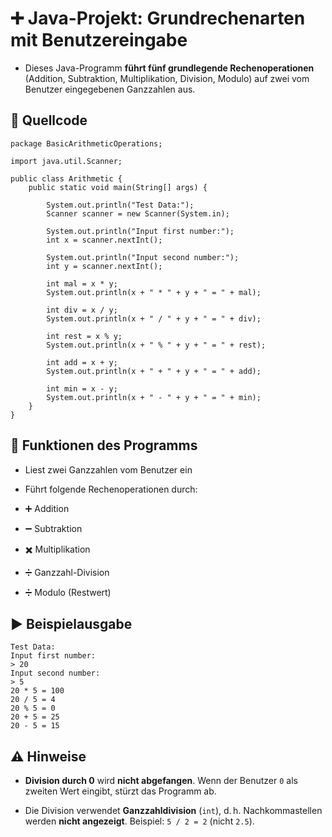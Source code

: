 # ➕ Java-Projekt: Grundrechenarten mit Benutzereingabe

* Dieses Java-Programm **führt fünf grundlegende Rechenoperationen** (Addition, Subtraktion, Multiplikation, Division, Modulo) auf zwei vom Benutzer eingegebenen Ganzzahlen aus.

## 🧾 Quellcode
```
package BasicArithmeticOperations;

import java.util.Scanner;

public class Arithmetic {
    public static void main(String[] args) {

        System.out.println("Test Data:");
        Scanner scanner = new Scanner(System.in);

        System.out.println("Input first number:");
        int x = scanner.nextInt();
        
        System.out.println("Input second number:");
        int y = scanner.nextInt();

        int mal = x * y;
        System.out.println(x + " * " + y + " = " + mal);

        int div = x / y;
        System.out.println(x + " / " + y + " = " + div);

        int rest = x % y;
        System.out.println(x + " % " + y + " = " + rest);

        int add = x + y;
        System.out.println(x + " + " + y + " = " + add);

        int min = x - y;
        System.out.println(x + " - " + y + " = " + min);
    }
}
```
## 📌 Funktionen des Programms

* Liest zwei Ganzzahlen vom Benutzer ein

* Führt folgende Rechenoperationen durch:

* ➕ Addition

* ➖ Subtraktion

* ✖️ Multiplikation

* ➗ Ganzzahl-Division

* ➗ Modulo (Restwert)

## ▶️ Beispielausgabe
```
Test Data:
Input first number:
> 20
Input second number:
> 5
20 * 5 = 100
20 / 5 = 4
20 % 5 = 0
20 + 5 = 25
20 - 5 = 15
```
## ⚠️ Hinweise
* **Division durch 0** wird **nicht abgefangen**. Wenn der Benutzer `0` als zweiten Wert eingibt, stürzt das Programm ab.

* Die Division verwendet **Ganzzahldivision** (`int`), d. h. Nachkommastellen werden **nicht angezeigt**. Beispiel: `5 / 2 = 2` (nicht `2.5`).

